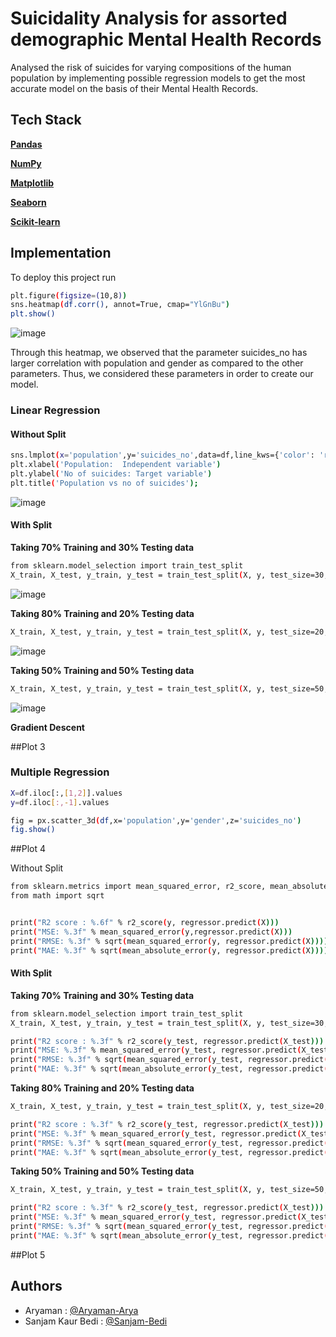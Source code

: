 # Suicidality Analysis for assorted demographic Mental Health Records

Analysed the risk of suicides for varying compositions of the human population by implementing possible regression models to get the most accurate model on the basis of their Mental Health Records.

## Tech Stack

**[Pandas](https://pandas.pydata.org/docs/getting_started/install.html)** 

**[NumPy](https://numpy.org/install/)** 

**[Matplotlib](https://matplotlib.org/stable/users/installing/index.html)** 

**[Seaborn](https://seaborn.pydata.org/installing.html)** 

**[Scikit-learn](https://scikit-learn.org/stable/install.html)** 
## Implementation

To deploy this project run

```bash
plt.figure(figsize=(10,8))
sns.heatmap(df.corr(), annot=True, cmap="YlGnBu")
plt.show()
```

![image](https://user-images.githubusercontent.com/75626387/196880241-a5202c4c-353b-436a-9630-f7f60d330d70.png)


Through this heatmap, we observed that the parameter suicides_no has larger
correlation with population and gender as compared to the other parameters.
Thus, we considered these parameters in order to create our model.

### Linear Regression

#### Without Split


```bash
sns.lmplot(x='population',y='suicides_no',data=df,line_kws={'color': 'red'})
plt.xlabel('Population:  Independent variable')
plt.ylabel('No of suicides: Target variable')
plt.title('Population vs no of suicides');
```
![image](https://user-images.githubusercontent.com/75626387/196880556-b87f429c-f4c8-497c-a3d8-a73589c9038f.png)

#### With Split

**Taking 70% Training and 30% Testing data**

```bash
from sklearn.model_selection import train_test_split
X_train, X_test, y_train, y_test = train_test_split(X, y, test_size=30, random_state=0)
```

![image](https://user-images.githubusercontent.com/75626387/196880664-5baafa5f-6f57-4245-969d-94c854502a5e.png)

**Taking 80% Training and 20% Testing data**

```bash
X_train, X_test, y_train, y_test = train_test_split(X, y, test_size=20, random_state=0)
```
![image](https://user-images.githubusercontent.com/75626387/196880745-bf23b116-2eae-4043-8212-ec1648023802.png)

**Taking 50% Training and 50% Testing data**

```bash
X_train, X_test, y_train, y_test = train_test_split(X, y, test_size=50, random_state=0)
```
![image](https://user-images.githubusercontent.com/75626387/196880801-f657e3aa-3353-4813-a488-c24215bca675.png)

**Gradient Descent**

##Plot 3

### Multiple Regression

```bash
X=df.iloc[:,[1,2]].values
y=df.iloc[:,-1].values

fig = px.scatter_3d(df,x='population',y='gender',z='suicides_no')
fig.show()
```

##Plot 4

Without Split

```bash
from sklearn.metrics import mean_squared_error, r2_score, mean_absolute_error
from math import sqrt


print("R2 score : %.6f" % r2_score(y, regressor.predict(X)))
print("MSE: %.3f" % mean_squared_error(y,regressor.predict(X)))
print("RMSE: %.3f" % sqrt(mean_squared_error(y, regressor.predict(X))))
print("MAE: %.3f" % sqrt(mean_absolute_error(y, regressor.predict(X))))
```

#### With Split

**Taking 70% Training and 30% Testing data**

```bash
from sklearn.model_selection import train_test_split
X_train, X_test, y_train, y_test = train_test_split(X, y, test_size=30, random_state=0)

print("R2 score : %.3f" % r2_score(y_test, regressor.predict(X_test)))
print("MSE: %.3f" % mean_squared_error(y_test, regressor.predict(X_test)))
print("RMSE: %.3f" % sqrt(mean_squared_error(y_test, regressor.predict(X_test))))
print("MAE: %.3f" % sqrt(mean_absolute_error(y_test, regressor.predict(X_test))))
```


**Taking 80% Training and 20% Testing data**

```bash
X_train, X_test, y_train, y_test = train_test_split(X, y, test_size=20, random_state=0)

print("R2 score : %.3f" % r2_score(y_test, regressor.predict(X_test)))
print("MSE: %.3f" % mean_squared_error(y_test, regressor.predict(X_test)))
print("RMSE: %.3f" % sqrt(mean_squared_error(y_test, regressor.predict(X_test))))
print("MAE: %.3f" % sqrt(mean_absolute_error(y_test, regressor.predict(X_test))))
```

**Taking 50% Training and 50% Testing data**

```bash
X_train, X_test, y_train, y_test = train_test_split(X, y, test_size=50, random_state=0)

print("R2 score : %.3f" % r2_score(y_test, regressor.predict(X_test)))
print("MSE: %.3f" % mean_squared_error(y_test, regressor.predict(X_test)))
print("RMSE: %.3f" % sqrt(mean_squared_error(y_test, regressor.predict(X_test))))
print("MAE: %.3f" % sqrt(mean_absolute_error(y_test, regressor.predict(X_test))))
```
##Plot 5




## Authors

- Aryaman : [@Aryaman-Arya](https://github.com/Aryaman-Arya)
- Sanjam Kaur Bedi : [@Sanjam-Bedi](https://github.com/Sanjam-Bedi)
